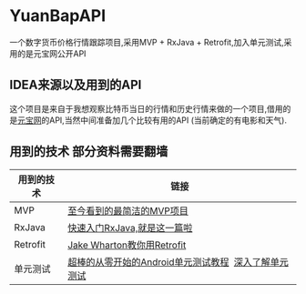 # YuanBapAPI
一个数字货币价格行情跟踪项目,采用MVP + RxJava + Retrofit,加入单元测试,采用的是元宝网公开API

## IDEA来源以及用到的API
这个项目是来自于我想观察比特币当日的行情和历史行情来做的一个项目,借用的是[元宝网](https://www.yuanbao.com/coins)的API,当然中间准备加几个比较有用的API
(当前确定的有电影和天气).

## 用到的技术    **部分资料需要翻墙**

用到的技术 | 链接
------------ | -------------
MVP | [至今看到的最简洁的MVP项目](https://github.com/liuling07/SimpleNews)
RxJava | [快速入门RxJava,就是这一篇啦](http://blog.csdn.net/lzyzsd/article/details/41833541)
Retrofit | [Jake Wharton教你用Retrofit](https://www.youtube.com/watch?v=KIAoQbAu3eA&t=1521s)
单元测试 | [超棒的从零开始的Android单元测试教程](https://segmentfault.com/u/chriszou)  [深入了解单元测试](http://www.jianshu.com/u/0ef3dc77079c)

